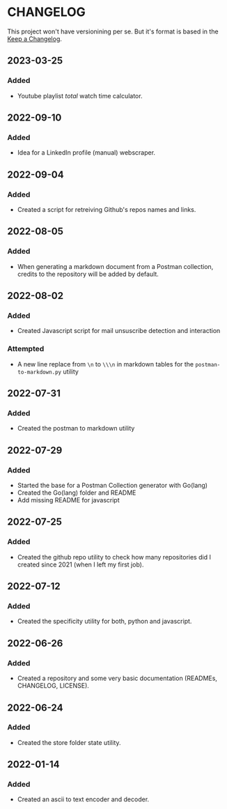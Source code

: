 # CHANGELOG

This project won't have versionining per se. But it's format is based in the [Keep a Changelog](https://keepachangelog.com/en/1.0.0/).

## 2023-03-25

### Added

- Youtube playlist _total_ watch time calculator.

## 2022-09-10

### Added

- Idea for a LinkedIn profile (manual) webscraper.

## 2022-09-04

### Added

- Created a script for retreiving Github's repos names and links.

## 2022-08-05

### Added

- When generating a markdown document from a Postman collection, credits to the repository will be added by default.

## 2022-08-02

### Added

- Created Javascript script for mail unsuscribe detection and interaction

### Attempted

- A new line replace from `\n` to `\\\n` in markdown tables for the `postman-to-markdown.py` utility

## 2022-07-31

### Added

- Created the postman to markdown utility

## 2022-07-29

### Added

- Started the base for a Postman Collection generator with Go(lang)
- Created the Go(lang) folder and README
- Add missing README for javascript

## 2022-07-25

### Added

- Created the github repo utility to check how many repositories did I created since 2021 (when I left my first job).

## 2022-07-12

### Added

- Created the specificity utility for both, python and javascript.

## 2022-06-26

### Added

- Created a repository and some very basic documentation (READMEs, CHANGELOG, LICENSE).

## 2022-06-24

### Added

- Created the store folder state utility.

## 2022-01-14

### Added

- Created an ascii to text encoder and decoder.
